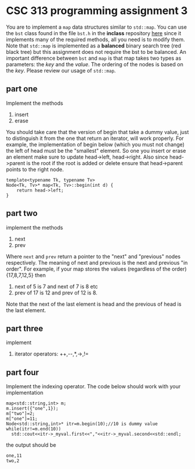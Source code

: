 # CSC 313 programming assignment 3

You are to implement a `map` data structures similar to `std::map`. You can use the `bst` class found in the file `bst.h` in the __inclass__ repository [here](https://github.com/NDU-CSC313/inclass.git) since it implements many of the required methods, all you need is to modify them. Note that `std::map` is implemented as a __balanced__ binary search tree (red black tree) but this assignment does not require the bst to be balanced. An important difference between `bst` and `map` is that map takes two types as parameters: the _key_ and the _value_. The ordering of the nodes is based on the _key_. Please review our usage of `std::map`.

## part one
Implement the methods
1. insert
1. erase

You should take care that the version of begin that take a dummy value, just to distinguish it from the one that return an iterator, will work properly. For example, the 
implementation of begin below (which you must not change) the left of head must be the
"smallest" element. So one you insert or erase an element make sure to update head->left, head->right. Also since head->parent is the root if the root is added or delete ensure that
head->parent points to the right node.
```
template<typename Tk, typename Tv>
Node<Tk, Tv>* map<Tk, Tv>::begin(int d) {
	return head->left;
}
```

## part two
implement the methods
1. next
1. prev

Where `next`  and `prev` return a pointer to the "next" and "previous" nodes respectively. The meaning of next and previous is the next and previous "in order". For example, if your map stores the values (regardless of the order) {17,8,7,12,5} then
1. next of 5 is 7 and next of 7 is 8 etc
1. prev of 17 is 12 and prev of 12 is 8.

Note that the next of the last element is head and the previous of head is the last element.

## part three
implement
1. iterator operators: ++,--,*,->,!=

## part four
Implement the indexing operator. The code below should work with your implementation
```
map<std::string,int> m;
m.insert({"one",1});
m["two"]=2;
m["one"]=11;
Node<std::string,int>* itr=m.begin(10);//10 is dummy value
while(itr!=m.end(10))
  std::cout<<itr->_myval.first<<","<<itr->_myval.second<<std::endl;
```
the output should be
```
one,11
two,2
```


